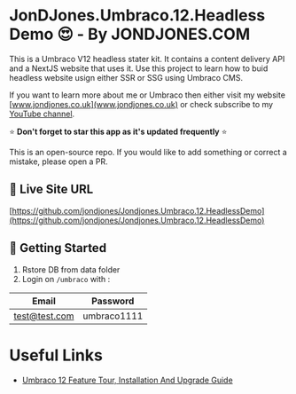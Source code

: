# JonDJones.Umbraco.12.Headless Demo  :heart_eyes: - By JONDJONES.COM

This is a Umbraco V12 headless stater kit.  It contains a content delivery API and a NextJS website that uses it.  Use this project to learn how to buid headless website usign either SSR or SSG using Umbraco CMS.

If you want to learn more about me or Umbraco then either visit my website [www.jondjones.co.uk](www.jondjones.co.uk) or check subscribe to my [YouTube channel](https://studio.youtube.com/channel/UCc7FlFtsxY1gLxp1PFf-gqA).

:star: **Don't forget to star this app as it's updated frequently** :star:

This is an open-source repo.  If you would like to add something or correct a mistake, please open a PR.

## 👻 Live Site URL

[https://github.com/jondjones/Jondjones.Umbraco.12.HeadlessDemo](https://github.com/jondjones/Jondjones.Umbraco.12.HeadlessDemo)

## :rocket: Getting Started

1. Rstore DB from data folder
2. Login on `/umbraco` with :

| Email            | Password          |
|------------------|-------------------|
| test@test.com    | umbraco1111       |

# Useful Links

- [Umbraco 12 Feature Tour, Installation And Upgrade Guide](https://www.jondjones.com/learn-umbraco-cms/umbraco-12-tutorials/how-to/umbraco-12-feature-tour-installation-and-upgrade-guide/)
